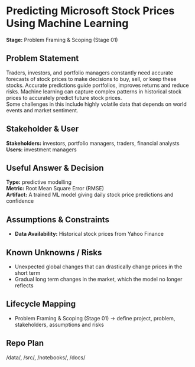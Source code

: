 # Predicting Microsoft Stock Prices Using Machine Learning
**Stage:** Problem Framing & Scoping (Stage 01)

## Problem Statement
Traders, investors, and portfolio managers constantly need accurate forecasts of stock prices to make decisions to buy, sell, or keep these stocks. Accurate predictions guide portfolios, improves returns and reduce risks. Machine learning can capture complex patterns in historical stock prices to accurately predict future stock prices.  
Some challenges in this include highly volatile data that depends on world events and market sentiment.

## Stakeholder & User
**Stakeholders:** investors, portfolio managers, traders, financial analysts  
**Users:** investment managers

## Useful Answer & Decision
**Type:** predictive modelling  
**Metric:** Root Mean Square Error (RMSE)  
**Artifact:** A trained ML model giving daily stock price predictions and confidence

## Assumptions & Constraints
* **Data Availability:** Historical stock prices from Yahoo Finance

## Known Unknowns / Risks
* Unexpected global changes that can drastically change prices in the short term
* Gradual long term changes in the market, which the model no longer reflects

## Lifecycle Mapping
- Problem Framing & Scoping (Stage 01) → define project, problem, stakeholders, assumptions and risks

## Repo Plan
/data/, /src/, /notebooks/, /docs/